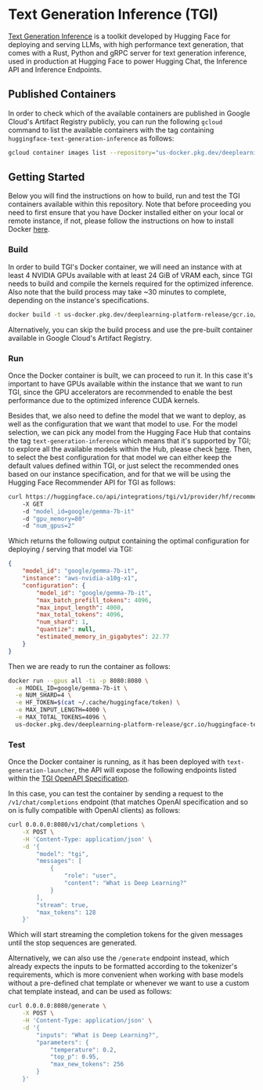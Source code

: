# Text Generation Inference (TGI)

[Text Generation Inference](https://github.com/huggingface/text-generation-inference) is a toolkit developed by Hugging Face for deploying and serving LLMs, with high performance text generation, that comes with a Rust, Python and gRPC server for text generation inference, used in production at Hugging Face to power Hugging Chat, the Inference API and Inference Endpoints.

## Published Containers

In order to check which of the available containers are published in Google Cloud's Artifact Registry publicly, you can run the following `gcloud` command to list the available containers with the tag containing `huggingface-text-generation-inference` as follows:

```bash
gcloud container images list --repository="us-docker.pkg.dev/deeplearning-platform-release/gcr.io" | grep "huggingface-text-generation-inference"
```

## Getting Started

Below you will find the instructions on how to build, run and test the TGI containers available within this repository. Note that before proceeding you need to first ensure that you have Docker installed either on your local or remote instance, if not, please follow the instructions on how to install Docker [here](https://docs.docker.com/get-docker/).

### Build

In order to build TGI's Docker container, we will need an instance with at least 4 NVIDIA GPUs available with at least 24 GiB of VRAM each, since TGI needs to build and compile the kernels required for the optimized inference. Also note that the build process may take ~30 minutes to complete, depending on the instance's specifications.

```bash
docker build -t us-docker.pkg.dev/deeplearning-platform-release/gcr.io/huggingface-text-generation-inference-gpu.2.1.1 -f containers/tgi/gpu/2.1.1/Dockerfile .
```

Alternatively, you can skip the build process and use the pre-built container available in Google Cloud's Artifact Registry.

### Run

Once the Docker container is built, we can proceed to run it. In this case it's important to have GPUs available within the instance that we want to run TGI, since the GPU accelerators are recommended to enable the best performance due to the optimized inference CUDA kernels.

Besides that, we also need to define the model that we want to deploy, as well as the configuration that we want that model to use. For the model selection, we can pick any model from the Hugging Face Hub that contains the tag `text-generation-inference` which means that it's supported by TGI; to explore all the available models within the Hub, please check [here](https://huggingface.co/models?other=text-generation-inference&sort=trending). Then, to select the best configuration for that model we can either keep the default values defined within TGI, or just select the recommended ones based on our instance specification, and for that we will be using the Hugging Face Recommender API for TGI as follows:

```bash
curl https://huggingface.co/api/integrations/tgi/v1/provider/hf/recommend
    -X GET
    -d "model_id=google/gemma-7b-it"
    -d "gpu_memory=80"
    -d "num_gpus=2"
```

Which returns the following output containing the optimal configuration for deploying / serving that model via TGI:

```json
{
    "model_id": "google/gemma-7b-it",
    "instance": "aws-nvidia-a10g-x1",
    "configuration": {
        "model_id": "google/gemma-7b-it",
        "max_batch_prefill_tokens": 4096,
        "max_input_length": 4000,
        "max_total_tokens": 4096,
        "num_shard": 1,
        "quantize": null,
        "estimated_memory_in_gigabytes": 22.77
    }
}
```

Then we are ready to run the container as follows:

```bash
docker run --gpus all -ti -p 8080:8080 \
  -e MODEL_ID=google/gemma-7b-it \
  -e NUM_SHARD=4 \
  -e HF_TOKEN=$(cat ~/.cache/huggingface/token) \
  -e MAX_INPUT_LENGTH=4000 \
  -e MAX_TOTAL_TOKENS=4096 \
  us-docker.pkg.dev/deeplearning-platform-release/gcr.io/huggingface-text-generation-inference-gpu.2.1.1
```

### Test

Once the Docker container is running, as it has been deployed with `text-generation-launcher`, the API will expose the following endpoints listed within the [TGI OpenAPI Specification](https://huggingface.github.io/text-generation-inference/).

In this case, you can test the container by sending a request to the `/v1/chat/completions` endpoint (that matches OpenAI specification and so on is fully compatible with OpenAI clients) as follows:

```bash
curl 0.0.0.0:8080/v1/chat/completions \
    -X POST \
    -H 'Content-Type: application/json' \
    -d '{
        "model": "tgi",
        "messages": [
            {
                "role": "user",
                "content": "What is Deep Learning?"
            }
        ],
        "stream": true,
        "max_tokens": 128
    }'
```

Which will start streaming the completion tokens for the given messages until the stop sequences are generated.

Alternatively, we can also use the `/generate` endpoint instead, which already expects the inputs to be formatted according to the tokenizer's requirements, which is more convenient when working with base models without a pre-defined chat template or whenever we want to use a custom chat template instead, and can be used as follows:

```bash
curl 0.0.0.0:8080/generate \
    -X POST \
    -H 'Content-Type: application/json' \
    -d '{
        "inputs": "What is Deep Learning?",
        "parameters": {
            "temperature": 0.2,
            "top_p": 0.95,
            "max_new_tokens": 256
        }
    }'
```
